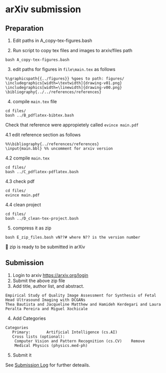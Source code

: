 # arXiv submission
## Preparation
1. Edit paths in A_copy-tex-figures.bash

2. Run script to copy tex files and images to arxiv/files path
```
bash A_copy-tex-figures.bash
```

3. edit paths for figures in `file\main.tex` as follows
```
%\graphicspath{{../figures}} %goes to path: figures/
\includegraphics[width=\textwidth]{drawing-v01.png}
\includegraphics[width=\linewidth]{drawing-v00.png}
\bibliography{../../references/references}
```

4. compile `main.tex` file
```
cd files/
bash ../B_pdflatex-bibtex.bash
```
Check that reference were appropietely called `evince main.pdf`

4.1 edit reference section as follows
```
%%\bibliography{../references/references}
\input{main.bbl} %% uncomment for arxiv version
```

4.2 compile `main.tex`
```
cd files/
bash ../C_pdflatex-pdflatex.bash
```

4.3 check pdf 
```
cd files/
evince main.pdf
```

4.4 clean project 
```
cd files/
bash ../D_clean-tex-project.bash
```

5. compress it as zip 
```
bash E_zip_files.bash vN??# where N?? is the version number
```

:tada: zip is ready to be submitted in arXiv


## Submission
1. Login to arxiv https://arxiv.org/login
2. Submit the above zip file 
3. Add title, author list, and abstract.
```
Empirical Study of Quality Image Assessment for Synthesis of Fetal Head Ultrasound Imaging with DCGANs
Thea Bautista and Jacqueline Matthew and Hamideh Kerdegari and Laura Peralta Pereira and Miguel Xochicale
```
4. Add Categories 
``` 
Categories	
   Primary: 	  Artificial Intelligence (cs.AI)   
   Cross lists (optional): 	
	Computer Vision and Pattern Recognition (cs.CV)    Remove
	Medical Physics (physics.med-ph)
```
5. Submit it


See [Submission Log](SubmissionLog.md) for further deteails.
